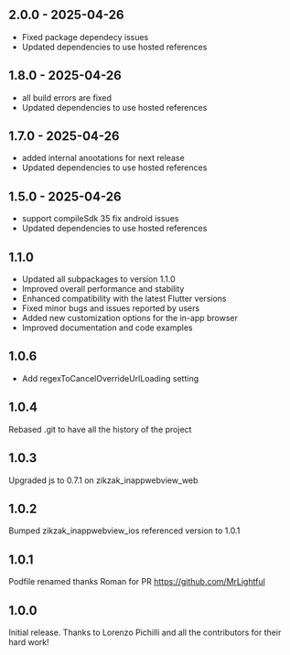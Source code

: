## 2.0.0 - 2025-04-26

* Fixed package dependecy issues
* Updated dependencies to use hosted references

## 1.8.0 - 2025-04-26

* all build errors are fixed
* Updated dependencies to use hosted references

## 1.7.0 - 2025-04-26

* added internal anootations for next release
* Updated dependencies to use hosted references

## 1.5.0 - 2025-04-26

* support compileSdk 35 fix android issues
* Updated dependencies to use hosted references

## 1.1.0

- Updated all subpackages to version 1.1.0
- Improved overall performance and stability
- Enhanced compatibility with the latest Flutter versions
- Fixed minor bugs and issues reported by users
- Added new customization options for the in-app browser
- Improved documentation and code examples

## 1.0.6

- Add regexToCancelOverrideUrlLoading setting

## 1.0.4

Rebased .git to have all the history of the project

## 1.0.3

Upgraded js to 0.7.1 on zikzak_inappwebview_web

## 1.0.2

Bumped zikzak_inappwebview_ios referenced version to 1.0.1

## 1.0.1

Podfile renamed thanks Roman for PR https://github.com/MrLightful

## 1.0.0

Initial release. Thanks to Lorenzo Pichilli and all the contributors for their hard work!
